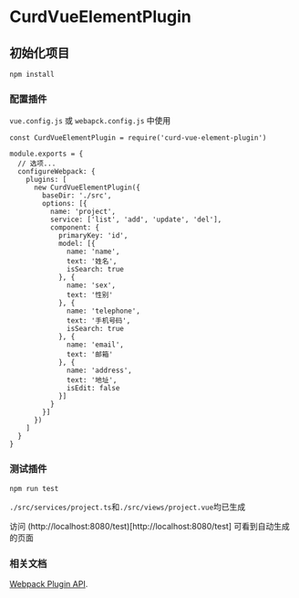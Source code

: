# CurdVueElementPlugin

## 初始化项目
```
npm install
```

### 配置插件
`vue.config.js` 或 `webapck.config.js` 中使用
```
const CurdVueElementPlugin = require('curd-vue-element-plugin')

module.exports = {
  // 选项...
  configureWebpack: {
    plugins: [
      new CurdVueElementPlugin({
        baseDir: './src',
        options: [{
          name: 'project',
          service: ['list', 'add', 'update', 'del'],
          component: {
            primaryKey: 'id',
            model: [{
              name: 'name',
              text: '姓名',
              isSearch: true
            }, {
              name: 'sex',
              text: '性别'
            }, {
              name: 'telephone',
              text: '手机号码',
              isSearch: true
            }, {
              name: 'email',
              text: '邮箱'
            }, {
              name: 'address',
              text: '地址',
              isEdit: false
            }]
          }
        }]
      })
    ]
  }
}
```

### 测试插件
```
npm run test
```
`./src/services/project.ts`和`./src/views/project.vue`均已生成

访问 (http://localhost:8080/test)[http://localhost:8080/test] 可看到自动生成的页面

### 相关文档
[Webpack Plugin API](https://www.webpackjs.com/api/plugins/).